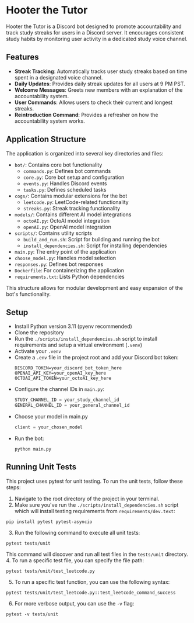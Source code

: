 
# Hooter the Tutor

Hooter the Tutor is a Discord bot designed to promote accountability and track study streaks for users in a Discord server. It encourages consistent study habits by monitoring user activity in a dedicated study voice channel.

## Features

- **Streak Tracking**: Automatically tracks user study streaks based on time spent in a designated voice channel.
- **Daily Updates**: Provides daily streak updates for all users at 9 PM PST.
- **Welcome Messages**: Greets new members with an explanation of the accountability system.
- **User Commands**: Allows users to check their current and longest streaks.
- **Reintroduction Command**: Provides a refresher on how the accountability system works.

## Application Structure

The application is organized into several key directories and files:

- `bot/`: Contains core bot functionality
  - `commands.py`: Defines bot commands
  - `core.py`: Core bot setup and configuration
  - `events.py`: Handles Discord events
  - `tasks.py`: Defines scheduled tasks
- `cogs/`: Contains modular extensions for the bot
  - `leetcode.py`: LeetCode-related functionality
  - `streaks.py`: Streak tracking functionality
- `models/`: Contains different AI model integrations
  - `octoAI.py`: OctoAI model integration
  - `openAI.py`: OpenAI model integration
- `scripts/`: Contains utility scripts
  - `build_and_run.sh`: Script for building and running the bot
  - `install_dependencies.sh`: Script for installing dependencies
- `main.py`: The entry point of the application
- `choose_model.py`: Handles model selection
- `responses.py`: Defines bot responses
- `Dockerfile`: For containerizing the application
- `requirements.txt`: Lists Python dependencies

This structure allows for modular development and easy expansion of the bot's functionality.

## Setup
- Install Python version 3.11 (pyenv recommended)
- Clone the repository
- Run the `./scripts/install_dependencies.sh` script to install requirements and setup a virtual environment (`.venv`)
- Activate your `.venv`
- Create a `.env` file in the project root and add your Discord bot token:
   ```
   DISCORD_TOKEN=your_discord_bot_token_here
   OPENAI_API_KEY=your_openAI_key_here
   OCTOAI_API_TOKEN=your_octoAI_key_here
   ```
- Configure the channel IDs in `main.py`:
   ```python
   STUDY_CHANNEL_ID = your_study_channel_id
   GENERAL_CHANNEL_ID = your_general_channel_id
   ```
- Choose your model in main.py
   ```python
   client = your_chosen_model
   ```
- Run the bot:
   ```
   python main.py
   ```

## Running Unit Tests

This project uses pytest for unit testing. To run the unit tests, follow these steps:

1. Navigate to the root directory of the project in your terminal.
2. Make sure you've run the `./scripts/install_dependencies.sh` script which will install testing requirements from `requirements/dev.text`:
  ```
  pip install pytest pytest-asyncio
  ```
3. Run the following command to execute all unit tests:
  ```
  pytest tests/unit
  ```
This command will discover and run all test files in the `tests/unit` directory.
4. To run a specific test file, you can specify the file path:
  ```
  pytest tests/unit/test_leetcode.py
  ```
5. To run a specific test function, you can use the following syntax:
  ```
  pytest tests/unit/test_leetcode.py::test_leetcode_command_success
  ```
6. For more verbose output, you can use the `-v` flag:
  ```
  pytest -v tests/unit
  ```

